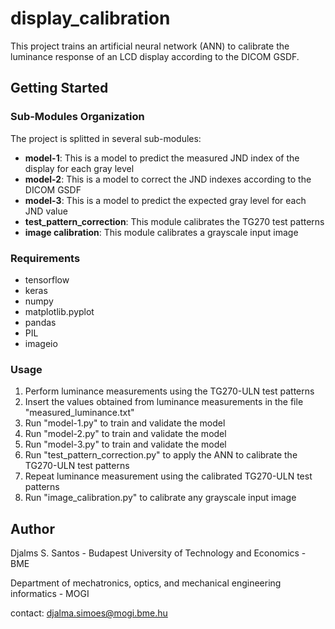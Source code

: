 # display_calibration

This project trains an artificial neural network (ANN) to calibrate the luminance response of an LCD display
according to the DICOM GSDF.


## Getting Started


### Sub-Modules Organization

The project is splitted in several sub-modules:

* **model-1**: This is a model to predict the measured JND index of the display for each gray level 
* **model-2**:
 This is a model to correct the JND indexes according to the DICOM GSDF
* **model-3**:
 This is a model to predict the expected gray level for each JND value
* **test_pattern_correction**:
 This module calibrates the TG270 test patterns
* **image calibration**:
 This module calibrates a grayscale input image



### Requirements

* tensorflow
* keras
* numpy
* matplotlib.pyplot
* pandas
* PIL
* imageio

### Usage

1. Perform luminance measurements using the TG270-ULN test patterns
2. Insert the values obtained from luminance measurements in the file "measured_luminance.txt" 
3. Run "model-1.py" to train and validate the model
4. Run "model-2.py" to train and validate the model
5. Run "model-3.py" to train and validate the model
6. Run "test_pattern_correction.py" to apply the ANN to calibrate the TG270-ULN test patterns
7. Repeat luminance measurement using the calibrated TG270-ULN test patterns
8. Run "image_calibration.py" to calibrate any grayscale input image


## Author
Djalms S. Santos - Budapest University of Technology and Economics - BME

Department of mechatronics, optics, and mechanical engineering informatics - MOGI

contact: djalma.simoes@mogi.bme.hu


